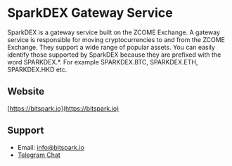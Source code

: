# SparkDEX Gateway Service

SparkDEX is a gateway service built on the ZCOME Exchange. A gateway service is responsible for moving cryptocurrencies to and from the ZCOME Exchange. They support a wide range of popular assets. You can easily identify those supported by SparkDEX because they are prefixed with the word SPARKDEX.*. For example SPARKDEX.BTC, SPARKDEX.ETH, SPARKDEX.HKD etc.

## Website
[https://bitspark.io](https://bitspark.io)

## Support
- Email: info@bitspark.io
- [Telegram Chat](https://t.me/sparkdexofficial)
